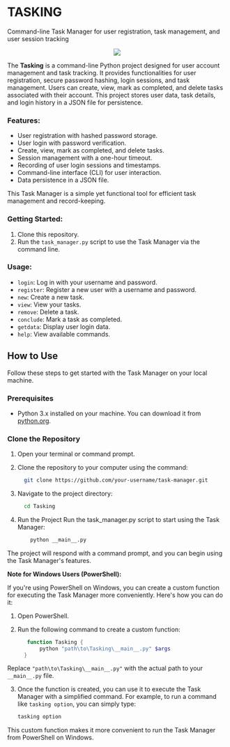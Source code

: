 # TASKING 
Command-line Task Manager for user registration, task management, and user session tracking

<div align="center">
   <img src="https://github.com/Daniel-Alvarenga/Tasking/assets/128755697/536a5bea-212a-4484-88f2-cdaac00a90c2"/>
</div>

The **Tasking** is a command-line Python project designed for user account management and task tracking. It provides functionalities for user registration, secure password hashing, login sessions, and task management. Users can create, view, mark as completed, and delete tasks associated with their account. This project stores user data, task details, and login history in a JSON file for persistence.

### Features:
- User registration with hashed password storage.
- User login with password verification.
- Create, view, mark as completed, and delete tasks.
- Session management with a one-hour timeout.
- Recording of user login sessions and timestamps.
- Command-line interface (CLI) for user interaction.
- Data persistence in a JSON file.

This Task Manager is a simple yet functional tool for efficient task management and record-keeping.

### Getting Started:
1. Clone this repository.
2. Run the `task_manager.py` script to use the Task Manager via the command line.

### Usage:
- `login`: Log in with your username and password.
- `register`: Register a new user with a username and password.
- `new`: Create a new task.
- `view`: View your tasks.
- `remove`: Delete a task.
- `conclude`: Mark a task as completed.
- `getdata`: Display user login data.
- `help`: View available commands.

## How to Use

Follow these steps to get started with the Task Manager on your local machine.

### Prerequisites

- Python 3.x installed on your machine. You can download it from [python.org](https://www.python.org/downloads/).

### Clone the Repository

1. Open your terminal or command prompt.

2. Clone the repository to your computer using the command:

   ```bash
     git clone https://github.com/your-username/task-manager.git
   ```
3. Navigate to the project directory:
    ```bash
      cd Tasking
    ```

4. Run the Project
    Run the task_manager.py script to start using the Task Manager:
    ```bash
        python __main__.py
    ```

The project will respond with a command prompt, and you can begin using the Task Manager's features.

**Note for Windows Users (PowerShell):**

If you're using PowerShell on Windows, you can create a custom function for executing the Task Manager more conveniently. Here's how you can do it:

1. Open PowerShell.

2. Run the following command to create a custom function:

    ```powershell
       function Tasking {
           python "path\to\Tasking\__main__.py" $args
      }
    ```

Replace `"path\to\Tasking\__main__.py"` with the actual path to your `__main__.py` file.

3. Once the function is created, you can use it to execute the Task Manager with a simplified command. For example, to run a command like `tasking option`, you can simply type:

    ```powershell
    tasking option
    ```
This custom function makes it more convenient to run the Task Manager from PowerShell on Windows.
